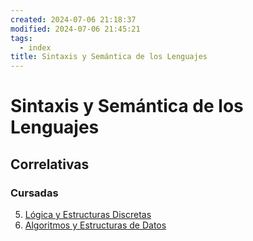 ```yaml
---
created: 2024-07-06 21:18:37
modified: 2024-07-06 21:45:21
tags:
  - index
title: Sintaxis y Semántica de los Lenguajes
---
```


# Sintaxis y Semántica de los Lenguajes

## Correlativas

### Cursadas

5. [Lógica y Estructuras Discretas](Lógica%20y%20Estructuras%20Discretas.md)
6. [Algoritmos y Estructuras de Datos](Algoritmos%20y%20Estructuras%20de%20Datos.md)
